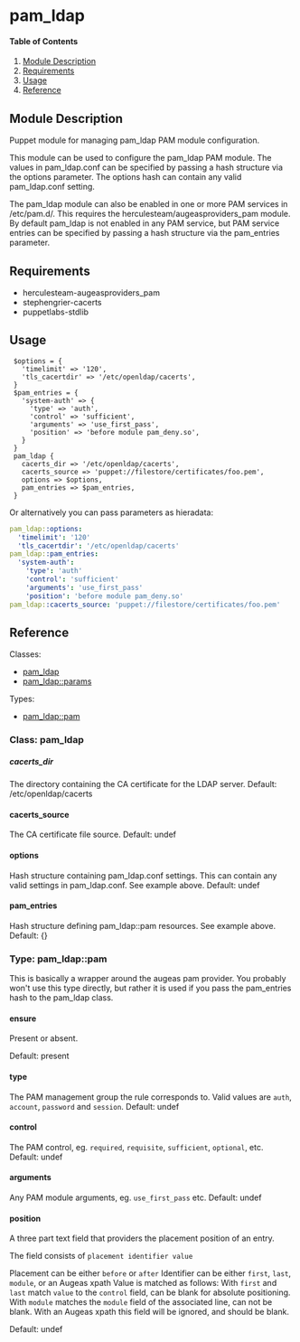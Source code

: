 # pam_ldap

#### Table of Contents

1. [Module Description](#module-description)
2. [Requirements](#requirements)
3. [Usage](#usage)
4. [Reference](#reference)

## Module Description

Puppet module for managing pam_ldap PAM module configuration.

This module can be used to configure the pam_ldap PAM module. The values in
pam_ldap.conf can be specified by passing a hash structure via the options
parameter. The options hash can contain any valid pam_ldap.conf setting.

The pam_ldap module can also be enabled in one or more PAM services in
/etc/pam.d/. This requires the herculesteam/augeasproviders_pam module. By
default pam_ldap is not enabled in any PAM service, but PAM service entries
can be specified by passing a hash structure via the pam_entries parameter.

## Requirements

* herculesteam-augeasproviders_pam
* stephengrier-cacerts
* puppetlabs-stdlib

## Usage

```puppet
 $options = {
   'timelimit' => '120',
   'tls_cacertdir' => '/etc/openldap/cacerts',
 }
 $pam_entries = {
   'system-auth' => {
     'type' => 'auth',
     'control' => 'sufficient',
     'arguments' => 'use_first_pass',
     'position' => 'before module pam_deny.so',
   }
 }
 pam_ldap {
   cacerts_dir => '/etc/openldap/cacerts',
   cacerts_source => 'puppet://filestore/certificates/foo.pem',
   options => $options,
   pam_entries => $pam_entries,
 }
```

Or alternatively you can pass parameters as hieradata:

```yaml
pam_ldap::options:
  'timelimit': '120'
  'tls_cacertdir': '/etc/openldap/cacerts'
pam_ldap::pam_entries:
  'system-auth':
    'type': 'auth'
    'control': 'sufficient'
    'arguments': 'use_first_pass'
    'position': 'before module pam_deny.so'
pam_ldap::cacerts_source: 'puppet://filestore/certificates/foo.pem'
```

## Reference

Classes:

* [pam_ldap](#class-pam_ldap)
* [pam_ldap::params](#class-pam_ldap::params)

Types:

* [pam_ldap::pam](#type-pam_ldap::pam)

### Class: pam_ldap

##### cacerts_dir

The directory containing the CA certificate for the LDAP server.
Default: /etc/openldap/cacerts

#### cacerts_source

The CA certificate file source.
Default: undef

#### options

Hash structure containing pam_ldap.conf settings. This can contain any
valid settings in pam_ldap.conf. See example above.
Default: undef

#### pam_entries

Hash structure defining pam_ldap::pam resources. See example above.
Default: {}

### Type: pam_ldap::pam

This is basically a wrapper around the augeas pam provider. You probably won't
use this type directly, but rather it is used if you pass the pam_entries hash
to the pam_ldap class.

#### ensure

Present or absent.

Default: present

#### type

The PAM management group the rule corresponds to. Valid values are `auth`, `account`,
`password` and `session`.
Default: undef

#### control

The PAM control, eg. `required`, `requisite`, `sufficient`, `optional`, etc.
Default: undef

#### arguments

Any PAM module arguments, eg. `use_first_pass` etc.
Default: undef

#### position

A three part text field that providers the placement position of an entry.

The field consists of `placement identifier value`

Placement can be either `before` or `after`
Identifier can be either `first`, `last`, `module`, or an Augeas xpath
Value is matched as follows:
  With `first` and `last` match `value` to the `control` field, can be blank for absolute positioning.
  With `module` matches the `module` field of the associated line, can not be blank.
  With an Augeas xpath this field will be ignored, and should be blank.

Default: undef

